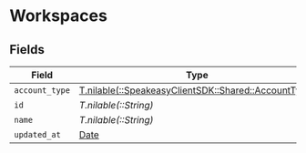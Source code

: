 # Workspaces


## Fields

| Field                                                                                      | Type                                                                                       | Required                                                                                   | Description                                                                                |
| ------------------------------------------------------------------------------------------ | ------------------------------------------------------------------------------------------ | ------------------------------------------------------------------------------------------ | ------------------------------------------------------------------------------------------ |
| `account_type`                                                                             | [T.nilable(::SpeakeasyClientSDK::Shared::AccountType)](../../models/shared/accounttype.md) | :heavy_minus_sign:                                                                         | N/A                                                                                        |
| `id`                                                                                       | *T.nilable(::String)*                                                                      | :heavy_minus_sign:                                                                         | N/A                                                                                        |
| `name`                                                                                     | *T.nilable(::String)*                                                                      | :heavy_minus_sign:                                                                         | N/A                                                                                        |
| `updated_at`                                                                               | [Date](https://ruby-doc.org/stdlib-2.6.1/libdoc/date/rdoc/Date.html)                       | :heavy_minus_sign:                                                                         | N/A                                                                                        |